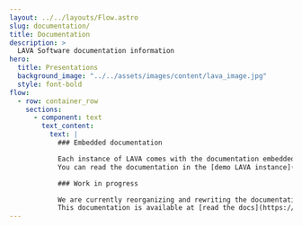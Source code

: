 ```yaml
---
layout: ../../layouts/Flow.astro
slug: documentation/
title: Documentation
description: >
  LAVA Software documentation information
hero:
  title: Presentations
  background_image: "../../assets/images/content/lava_image.jpg"
  style: font-bold
flow:
  - row: container_row
    sections:
      - component: text
        text_content:
          text: |
            ### Embedded documentation

            Each instance of LAVA comes with the documentation embedded.
            You can read the documentation in the [demo LAVA instance](https://docs.lavasoftware.org/lava/index.html).

            ### Work in progress

            We are currently reorganizing and rewriting the documentation from scratch to better address comments received from the community.
            This documentation is available at [read the docs](https://lava.readthedocs.io/).
---
```

